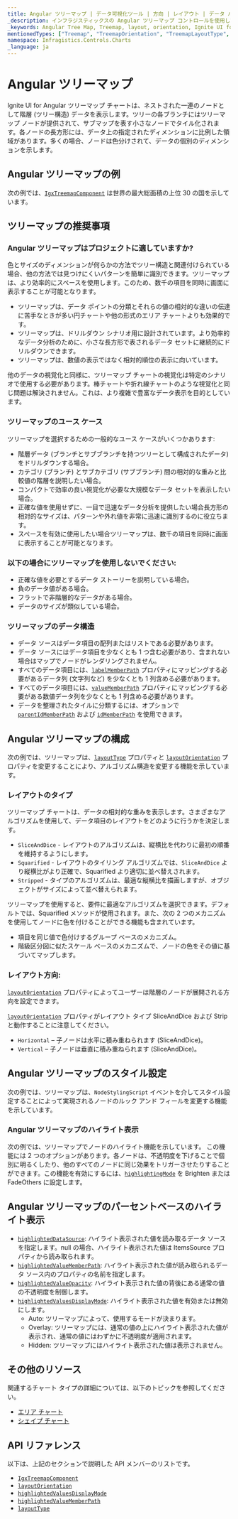 ```yaml
---
title: Angular ツリーマップ | データ可視化ツール | 方向 | レイアウト | データ バインディング | インフラジスティックス
_description: インフラジスティックスの Angular ツリーマップ コントロールを使用して、複数のレベルをサポートするストリップ、長方形、およびスライスアンドダイス アルゴリズムのデータ ポイントの相対的なウェイトを表示します。Ignite UI for Angular ツリーマップについて説明します。
_keywords: Angular Tree Map, Treemap, layout, orientation, Ignite UI for Angular, Infragistics, Angular ツリーマップ, ツリーマップ, レイアウト, 方向, インフラジスティックス
mentionedTypes: ["Treemap", "TreemapOrientation", "TreemapLayoutType", "TreemapHighlightingMode", "TreemapHighlightedValueDisplayMode"]
namespace: Infragistics.Controls.Charts
_language: ja
---
```


# Angular ツリーマップ

Ignite UI for Angular ツリーマップ チャートは、ネストされた一連のノードとして階層 (ツリー構造) データを表示します。ツリーの各ブランチにはツリーマップ ノードが提供されて、サブマップを表す小さなノードでタイル化されます。各ノードの長方形には、データ上の指定されたディメンションに比例した領域があります。多くの場合、ノードは色分けされて、データの個別のディメンションを示します。

## Angular ツリーマップの例

次の例では、[`IgxTreemapComponent`]({environment:dvApiBaseUrl}/products/ignite-ui-angular/api/docs/typescript/latest/classes/igniteui_angular_charts.igxtreemapcomponent.html) は世界の最大総面積の上位 30 の国を示しています。

<code-view style="height: 600px" alt="Angular ツリーマップの例"
           data-demos-base-url="{environment:dvDemosBaseUrl}"
                    iframe-src="{environment:dvDemosBaseUrl}/charts/tree-map/overview"
                                                 github-src="charts/tree-map/overview">
</code-view>


<div class="divider--half"></div>

## ツリーマップの推奨事項

### Angular ツリーマップはプロジェクトに適していますか?

色とサイズのディメンションが何らかの方法でツリー構造と関連付けられている場合、他の方法では見つけにくいパターンを簡単に識別できます。ツリーマップは、より効率的にスペースを使用します。このため、数千の項目を同時に画面に表示することが可能となります。

*   ツリーマップは、データ ポイントの分類とそれらの値の相対的な違いの伝達に苦手なときが多い円チャートや他の形式のエリア チャートよりも効果的です。
*   ツリーマップは、ドリルダウン シナリオ用に設計されています。より効率的なデータ分析のために、小さな長方形で表されるデータ セットに継続的にドリルダウンできます。
*   ツリーマップは、数値の表示ではなく相対的順位の表示に向いています。

他のデータの視覚化と同様に、ツリーマップ チャートの視覚化は特定のシナリオで使用する必要があります。棒チャートや折れ線チャートのような視覚化と同じ問題は解決されません。これは、より複雑で豊富なデータ表示を目的としています。

### ツリーマップのユース ケース

ツリーマップを選択するための一般的なユース ケースがいくつかあります:

*   階層データ (ブランチとサブブランチを持つツリーとして構成されたデータ) をドリルダウンする場合。
*   カテゴリ (ブランチ) とサブカテゴリ (サブブランチ) 間の相対的な重みと比較値の階層を説明したい場合。
*   コンパクトで効率の良い視覚化が必要な大規模なデータ セットを表示したい場合。
*   正確な値を使用せずに、一目で迅速なデータ分析を提供したい場合長方形の相対的なサイズは、パターンや外れ値を非常に迅速に識別するのに役立ちます。
*   スペースを有効に使用したい場合ツリーマップは、数千の項目を同時に画面に表示することが可能となります。

### 以下の場合にツリーマップを使用しないでください:

*   正確な値を必要とするデータ ストーリーを説明している場合。
*   負のデータ値がある場合。
*   フラットで非階層的なデータがある場合。
*   データのサイズが類似している場合。

### ツリーマップのデータ構造

*   データ ソースはデータ項目の配列またはリストである必要があります。
*   データ ソースにはデータ項目を少なくとも 1 つ含む必要があり、含まれない場合はマップでノードがレンダリングされません。
*   すべてのデータ項目には、[`labelMemberPath`]({environment:dvApiBaseUrl}/products/ignite-ui-angular/api/docs/typescript/latest/classes/igniteui_angular_charts.igxtreemapcomponent.html#labelMemberPath) プロパティにマッピングする必要があるデータ列 (文字列など) を少なくとも 1 列含める必要があります。
*   すべてのデータ項目には、[`valueMemberPath`]({environment:dvApiBaseUrl}/products/ignite-ui-angular/api/docs/typescript/latest/classes/igniteui_angular_charts.igxtreemapcomponent.html#valueMemberPath) プロパティにマッピングする必要がある数値データ列を少なくとも 1 列含める必要があります。
*   データを整理されたタイルに分類するには、オプションで [`parentIdMemberPath`]({environment:dvApiBaseUrl}/products/ignite-ui-angular/api/docs/typescript/latest/classes/igniteui_angular_charts.igxtreemapcomponent.html#parentIdMemberPath) および [`idMemberPath`]({environment:dvApiBaseUrl}/products/ignite-ui-angular/api/docs/typescript/latest/classes/igniteui_angular_charts.igxtreemapcomponent.html#idMemberPath) を使用できます。

## Angular ツリーマップの構成

次の例では、ツリーマップは、[`layoutType`]({environment:dvApiBaseUrl}/products/ignite-ui-angular/api/docs/typescript/latest/classes/igniteui_angular_charts.igxtreemapcomponent.html#layoutType) プロパティと [`layoutOrientation`]({environment:dvApiBaseUrl}/products/ignite-ui-angular/api/docs/typescript/latest/classes/igniteui_angular_charts.igxtreemapcomponent.html#layoutOrientation) プロパティを変更することにより、アルゴリズム構造を変更する機能を示しています。

<code-view style="height: 600px" alt="Angular ツリーマップのレイアウト構成"
           data-demos-base-url="{environment:dvDemosBaseUrl}"
                    iframe-src="{environment:dvDemosBaseUrl}/charts/tree-map/layout"
                                                 github-src="charts/tree-map/layout">
</code-view>


<div class="divider--half"></div>

### レイアウトのタイプ

ツリーマップ チャートは、データの相対的な重みを表示します。さまざまなアルゴリズムを使用して、データ項目のレイアウトをどのように行うかを決定します。

*   `SliceAndDice` - レイアウトのアルゴリズムは、縦横比を代わりに最初の順番を維持するようにします。
*   `Squarified` - レイアウトのタイリング アルゴリズムでは、`SliceAndDice` より縦横比がより正確で、Squarified より適切に並べ替えされます。
*   `Stripped` - タイプのアルゴリズムは、最適な縦横比を描画しますが、オブジェクトがサイズによって並べ替えられます。

ツリーマップを使用すると、要件に最適なアルゴリズムを選択できます。デフォルトでは、Squarified メソッドが使用されます。また、次の 2 つのメカニズムを使用してノードに色を付けることができる機能も含まれています。

*   項目を同じ値で色付けするグループ ベースのメカニズム。
*   階級区分図に似たスケール ベースのメカニズムで、ノードの色をその値に基づいてマップします。

### レイアウト方向:

[`layoutOrientation`]({environment:dvApiBaseUrl}/products/ignite-ui-angular/api/docs/typescript/latest/classes/igniteui_angular_charts.igxtreemapcomponent.html#layoutOrientation) プロパティによってユーザーは階層のノードが展開される方向を設定できます。

[`layoutOrientation`]({environment:dvApiBaseUrl}/products/ignite-ui-angular/api/docs/typescript/latest/classes/igniteui_angular_charts.igxtreemapcomponent.html#layoutOrientation) プロパティがレイアウト タイプ SliceAndDice および Strip と動作することに注意してください。

*   `Horizontal` – 子ノードは水平に積み重ねられます (SliceAndDice)。
*   `Vertical` – 子ノードは垂直に積み重ねられます (SliceAndDice)。

## Angular ツリーマップのスタイル設定

次の例では、ツリーマップは、`NodeStylingScript` イベントを介してスタイル設定することによって実現されるノードのルック アンド フィールを変更する機能を示しています。

<code-view style="height: 600px" alt="Angular ツリーマップのスタイル設定"
           data-demos-base-url="{environment:dvDemosBaseUrl}"
                    iframe-src="{environment:dvDemosBaseUrl}/charts/tree-map/styling"
                                                 github-src="charts/tree-map/styling">
</code-view>


### Angular ツリーマップのハイライト表示

次の例では、ツリーマップでノードのハイライト機能を示しています。
この機能には 2 つのオプションがあります。各ノードは、不透明度を下げることで個別に明るくしたり、他のすべてのノードに同じ効果をトリガーさせたりすることができます。この機能を有効にするには、[`highlightingMode`]({environment:dvApiBaseUrl}/products/ignite-ui-angular/api/docs/typescript/latest/classes/igniteui_angular_charts.igxtreemapcomponent.html#highlightingMode) を Brighten または FadeOthers に設定します。

<code-view style="height: 600px" alt="Angular ツリーマップのハイライト"
           data-demos-base-url="{environment:dvDemosBaseUrl}"
                    iframe-src="{environment:dvDemosBaseUrl}/charts/tree-map/highlighting"
                                                 github-src="charts/tree-map/highlighting">
</code-view>


## Angular ツリーマップのパーセントベースのハイライト表示

*   [`highlightedDataSource`]({environment:dvApiBaseUrl}/products/ignite-ui-angular/api/docs/typescript/latest/classes/igniteui_angular_charts.igxtreemapcomponent.html#highlightedDataSource): ハイライト表示された値を読み取るデータ ソースを指定します。null の場合、ハイライト表示された値は ItemsSource プロパティから読み取られます。
*   [`highlightedValueMemberPath`]({environment:dvApiBaseUrl}/products/ignite-ui-angular/api/docs/typescript/latest/classes/igniteui_angular_charts.igxtreemapcomponent.html#highlightedValueMemberPath): ハイライト表示された値が読み取られるデータ ソース内のプロパティの名前を指定します。
*   [`highlightedValueOpacity`]({environment:dvApiBaseUrl}/products/ignite-ui-angular/api/docs/typescript/latest/classes/igniteui_angular_charts.igxtreemapcomponent.html#highlightedValueOpacity): ハイライト表示された値の背後にある通常の値の不透明度を制御します。
*   [`highlightedValuesDisplayMode`]({environment:dvApiBaseUrl}/products/ignite-ui-angular/api/docs/typescript/latest/classes/igniteui_angular_charts.igxtreemapcomponent.html#highlightedValuesDisplayMode): ハイライト表示された値を有効または無効にします。
    *   Auto: ツリーマップによって、使用するモードが決まります。
    *   Overlay: ツリーマップには、通常の値の上にハイライト表示された値が表示され、通常の値にはわずかに不透明度が適用されます。
    *   Hidden: ツリーマップにはハイライト表示された値は表示されません。

<code-view style="height: 600px" alt="Angular ツリーマップのパーセントベースのハイライト"
           data-demos-base-url="{environment:dvDemosBaseUrl}"
                    iframe-src="{environment:dvDemosBaseUrl}/charts/tree-map/highlighting-percent-based"
                                                 github-src="charts/tree-map/highlighting-percent-based">
</code-view>


<div class="divider--half"></div>

## その他のリソース

関連するチャート タイプの詳細については、以下のトピックを参照してください。

*   [エリア チャート](area-chart.md)
*   [シェイプ チャート](shape-chart.md)

## API リファレンス

以下は、上記のセクションで説明した API メンバーのリストです。

*   [`IgxTreemapComponent`]({environment:dvApiBaseUrl}/products/ignite-ui-angular/api/docs/typescript/latest/classes/igniteui_angular_charts.igxtreemapcomponent.html)
*   [`layoutOrientation`]({environment:dvApiBaseUrl}/products/ignite-ui-angular/api/docs/typescript/latest/classes/igniteui_angular_charts.igxtreemapcomponent.html#layoutOrientation)
*   [`highlightedValuesDisplayMode`]({environment:dvApiBaseUrl}/products/ignite-ui-angular/api/docs/typescript/latest/classes/igniteui_angular_charts.igxtreemapcomponent.html#highlightedValuesDisplayMode)
*   [`highlightedValueMemberPath`]({environment:dvApiBaseUrl}/products/ignite-ui-angular/api/docs/typescript/latest/classes/igniteui_angular_charts.igxtreemapcomponent.html#highlightedValueMemberPath)
*   [`layoutType`]({environment:dvApiBaseUrl}/products/ignite-ui-angular/api/docs/typescript/latest/classes/igniteui_angular_charts.igxtreemapcomponent.html#layoutType)
